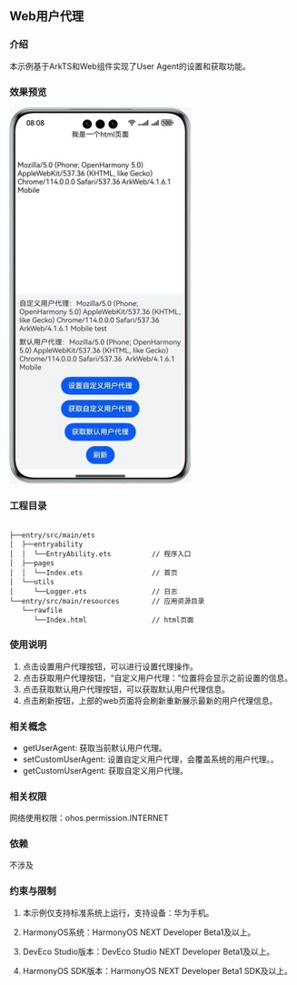 ## Web用户代理

### 介绍

本示例基于ArkTS和Web组件实现了User Agent的设置和获取功能。

### 效果预览
![](screenshots/devices/webuseragent.png)

### 工程目录
```

├──entry/src/main/ets                              
│  ├──entryability  
│  │  └──EntryAbility.ets          // 程序入口
│  ├──pages                                     
│  │  └──Index.ets                 // 首页
│  └──utils
│     └──Logger.ets                // 日志        
└──entry/src/main/resources        // 应用资源目录
   └──rawfile                     
      └──Index.html                // html页面
```

### 使用说明
1. 点击设置用户代理按钮，可以进行设置代理操作。
2. 点击获取用户代理按钮，“自定义用户代理：”位置将会显示之前设置的信息。
3. 点击获取默认用户代理按钮，可以获取默认用户代理信息。
4. 点击刷新按钮，上部的web页面将会刷新重新展示最新的用户代理信息。

### 相关概念
- getUserAgent: 获取当前默认用户代理。
- setCustomUserAgent: 设置自定义用户代理，会覆盖系统的用户代理。。
- getCustomUserAgent: 获取自定义用户代理。

### 相关权限

网络使用权限：ohos.permission.INTERNET

### 依赖

不涉及

### 约束与限制

1. 本示例仅支持标准系统上运行，支持设备：华为手机。

2. HarmonyOS系统：HarmonyOS NEXT Developer Beta1及以上。

3. DevEco Studio版本：DevEco Studio NEXT Developer Beta1及以上。

4. HarmonyOS SDK版本：HarmonyOS NEXT Developer Beta1 SDK及以上。